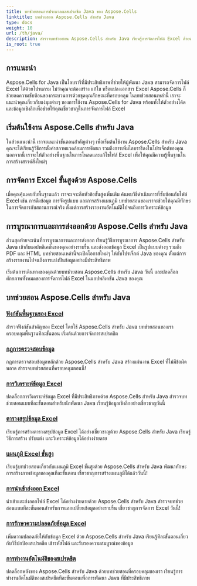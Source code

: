 ```yaml
---
title: บทช่วยสอนการประมวลผลสเปรดชีต Java ของ Aspose.Cells
linktitle: บทช่วยสอน Aspose.Cells สำหรับ Java
type: docs
weight: 10
url: /th/java/
description: สำรวจบทช่วยสอน Aspose.Cells สำหรับ Java เรียนรู้การจัดการไฟล์ Excel ด้วยตัวอย่างโค้ด พัฒนาทักษะ Java ของคุณวันนี้!
is_root: true
---
```


## การแนะนำ

Aspose.Cells for Java เป็นไลบรารีที่มีประสิทธิภาพที่ช่วยให้ผู้พัฒนา Java สามารถจัดการไฟล์ Excel ได้ด้วยโปรแกรม ไม่ว่าคุณจะต้องสร้าง แก้ไข หรือแปลงเอกสาร Excel Aspose.Cells ก็ช่วยลดความซับซ้อนของกระบวนการด้วยชุดคุณลักษณะที่ครอบคลุม ในบทช่วยสอนเหล่านี้ เราจะแนะนำคุณเกี่ยวกับแง่มุมต่างๆ ของการใช้งาน Aspose.Cells for Java พร้อมทั้งให้ตัวอย่างโค้ดและข้อมูลเชิงลึกเพื่อช่วยให้คุณเชี่ยวชาญในการจัดการไฟล์ Excel

## เริ่มต้นใช้งาน Aspose.Cells สำหรับ Java

ในส่วนแนะนำนี้ เราจะแนะนำขั้นตอนสำคัญต่างๆ เพื่อเริ่มต้นใช้งาน Aspose.Cells สำหรับ Java คุณจะได้เรียนรู้วิธีการตั้งค่าสภาพแวดล้อมการพัฒนา รวมถึงการเพิ่มไลบรารีลงในโปรเจ็กต์ของคุณ นอกจากนี้ เราจะให้ตัวอย่างพื้นฐานในการโหลดและแก้ไขไฟล์ Excel เพื่อให้คุณมีความรู้พื้นฐานในการสร้างสรรค์สิ่งใหม่ๆ

## การจัดการ Excel ขั้นสูงด้วย Aspose.Cells

เมื่อคุณคุ้นเคยกับพื้นฐานแล้ว เราจะเจาะลึกหัวข้อขั้นสูงเพิ่มเติม ค้นพบวิธีดำเนินการที่ซับซ้อนกับไฟล์ Excel เช่น การดึงข้อมูล การจัดรูปแบบ และการสร้างแผนภูมิ บทช่วยสอนของเราจะช่วยให้คุณมีทักษะในการจัดการกับสถานการณ์จริง ตั้งแต่การสร้างรายงานอัตโนมัติไปจนถึงการวิเคราะห์ข้อมูล

## การบูรณาการและการส่งออกด้วย Aspose.Cells สำหรับ Java

ส่วนสุดท้ายจะเน้นที่การบูรณาการและการส่งออก เรียนรู้วิธีการบูรณาการ Aspose.Cells สำหรับ Java เข้ากับแอปพลิเคชันของคุณอย่างราบรื่น และส่งออกข้อมูล Excel เป็นรูปแบบต่างๆ รวมถึง PDF และ HTML บทช่วยสอนเหล่านี้จะเปิดโอกาสใหม่ๆ ให้กับโปรเจ็กต์ Java ของคุณ ตั้งแต่การสร้างรายงานไปจนถึงการแบ่งปันข้อมูลอย่างมีประสิทธิภาพ

เริ่มต้นการเดินทางของคุณด้วยบทช่วยสอน Aspose.Cells สำหรับ Java วันนี้ และปลดล็อกศักยภาพทั้งหมดของการจัดการไฟล์ Excel ในแอปพลิเคชัน Java ของคุณ

## บทช่วยสอน Aspose.Cells สำหรับ Java

### [ฟังก์ชันพื้นฐานของ Excel](./basic-excel-functions/)
สำรวจฟังก์ชันสำคัญของ Excel โดยใช้ Aspose.Cells สำหรับ Java บทช่วยสอนของเราครอบคลุมพื้นฐานทีละขั้นตอน เริ่มต้นด้วยการจัดการสเปรดชีต
### [กฎการตรวจสอบข้อมูล](./data-validation-rules/)
กฎการตรวจสอบข้อมูลหลักด้วย Aspose.Cells สำหรับ Java สร้างแผ่นงาน Excel ที่ไม่มีข้อผิดพลาด สำรวจบทช่วยสอนที่ครอบคลุมตอนนี้!
### [การวิเคราะห์ข้อมูล Excel](./excel-data-analysis/)
ปลดล็อกการวิเคราะห์ข้อมูล Excel ที่มีประสิทธิภาพด้วย Aspose.Cells สำหรับ Java สำรวจบทช่วยสอนแบบทีละขั้นตอนสำหรับนักพัฒนา Java เรียนรู้ข้อมูลเชิงลึกอย่างเชี่ยวชาญวันนี้ 
### [ตารางสรุปข้อมูล Excel](./excel-pivot-tables/)
เรียนรู้การสร้างตารางสรุปข้อมูล Excel ได้อย่างเชี่ยวชาญด้วย Aspose.Cells สำหรับ Java เรียนรู้วิธีการสร้าง ปรับแต่ง และวิเคราะห์ข้อมูลได้อย่างง่ายดาย
### [แผนภูมิ Excel ขั้นสูง](./advanced-excel-charts/)
เรียนรู้บทช่วยสอนเกี่ยวกับแผนภูมิ Excel ขั้นสูงด้วย Aspose.Cells สำหรับ Java พัฒนาทักษะการสร้างภาพข้อมูลของคุณทีละขั้นตอน เชี่ยวชาญการสร้างแผนภูมิได้แล้ววันนี้!
### [การนำเข้าส่งออก Excel](./excel-import-export/)
นำเข้าและส่งออกไฟล์ Excel ได้อย่างง่ายดายด้วย Aspose.Cells สำหรับ Java สำรวจบทช่วยสอนแบบทีละขั้นตอนสำหรับการแลกเปลี่ยนข้อมูลอย่างราบรื่น เชี่ยวชาญการจัดการ Excel วันนี้!
### [การรักษาความปลอดภัยข้อมูล Excel](./excel-data-security/)
เพิ่มความปลอดภัยให้กับข้อมูล Excel ด้วย Aspose.Cells สำหรับ Java เรียนรู้ทีละขั้นตอนเกี่ยวกับวิธีปกป้องสเปรดชีต เข้ารหัสไฟล์ และรับรองความสมบูรณ์ของข้อมูล
### [การทำงานอัตโนมัติของสเปรดชีต](./spreadsheet-automation/)
ปลดล็อกพลังของ Aspose.Cells สำหรับ Java ด้วยบทช่วยสอนที่ครอบคลุมของเรา เรียนรู้การทำงานอัตโนมัติของสเปรดชีตทีละขั้นตอนเพื่อการพัฒนา Java ที่มีประสิทธิภาพ